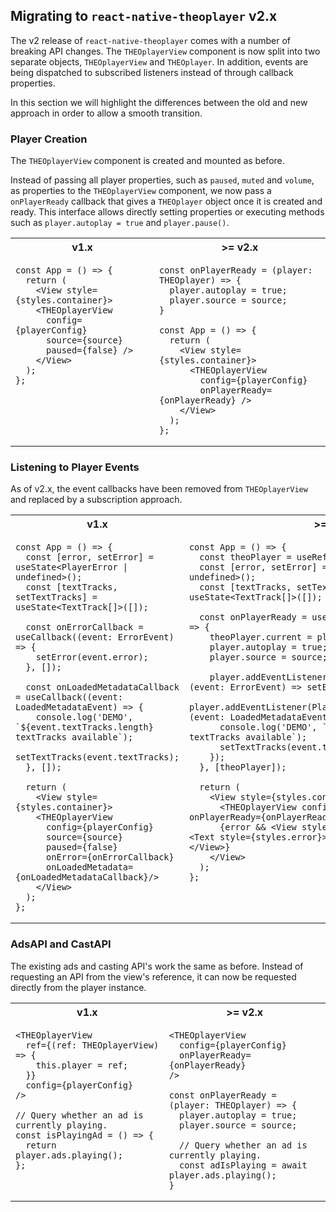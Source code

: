 ## Migrating to `react-native-theoplayer` v2.x

The v2 release of `react-native-theoplayer` comes with a number of breaking API changes.
The `THEOplayerView` component is now split into two separate objects,
`THEOplayerView` and `THEOplayer`.
In addition, events are being dispatched to subscribed listeners instead of through callback properties.

In this section we will highlight the differences between the old and new approach in order
to allow a smooth transition.

### Player Creation

The `THEOplayerView` component is created and mounted as before.

Instead of passing all player properties, such as `paused`, `muted` and `volume`,
as properties to the `THEOplayerView` component, we now pass a `onPlayerReady`
callback that gives a `THEOplayer` object once it is created and ready. This interface
allows directly setting properties or executing methods
such as `player.autoplay = true` and `player.pause()`.

<table>
<th>v1.x</th><th>>= v2.x</th>

<tr valign="top">
<td>

``` tsx
const App = () => {
  return (
    <View style={styles.container}>
    <THEOplayerView
      config={playerConfig}
      source={source}
      paused={false} />
    </View>
  );
};
```

</td>
<td>

``` tsx
const onPlayerReady = (player: THEOplayer) => {
  player.autoplay = true;
  player.source = source;
}

const App = () => {
  return (
    <View style={styles.container}>
      <THEOplayerView
        config={playerConfig}
        onPlayerReady={onPlayerReady} />
    </View>
  );
};
```

</td>

</tr>

</table>

### Listening to Player Events

As of v2.x, the event callbacks have been removed from `THEOplayerView` and replaced
by a subscription approach.

<table>
<th>v1.x</th><th>>= v2.x</th>

<tr valign="top">
<td>

``` tsx
const App = () => {
  const [error, setError] = useState<PlayerError | undefined>();
  const [textTracks, setTextTracks] = useState<TextTrack[]>([]);

  const onErrorCallback = useCallback((event: ErrorEvent) => {
    setError(event.error);
  }, []);

  const onLoadedMetadataCallback = useCallback((event: LoadedMetadataEvent) => {
    console.log('DEMO', `${event.textTracks.length} textTracks available`);
    setTextTracks(event.textTracks);
  }, []);

  return (
    <View style={styles.container}>
    <THEOplayerView
      config={playerConfig}
      source={source}
      paused={false}
      onError={onErrorCallback}
      onLoadedMetadata={onLoadedMetadataCallback}/>
    </View>
  );
};
```

</td>
<td>

``` tsx
const App = () => {
  const theoPlayer = useRef<THEOplayer>();
  const [error, setError] = useState<PlayerError | undefined>();
  const [textTracks, setTextTracks] = useState<TextTrack[]>([]);

  const onPlayerReady = useCallback((player: THEOplayer) => {
    theoPlayer.current = player;
    player.autoplay = true;
    player.source = source;

    player.addEventListener(PlayerEventType.ERROR, (event: ErrorEvent) => setError(event.error));
    player.addEventListener(PlayerEventType.LOADED_METADATA, (event: LoadedMetadataEvent) => {
      console.log('DEMO', `${event.textTracks.length} textTracks available`);
      setTextTracks(event.textTracks);
    });
  }, [theoPlayer]);

  return (
    <View style={styles.container}>
      <THEOplayerView config={playerConfig} onPlayerReady={onPlayerReady} />
      {error && <View style={styles.errorContainer}><Text style={styles.error}>{error?.errorMessage}</Text></View>}
    </View>
  );
};
```

</td>

</tr>

</table>

### AdsAPI and CastAPI

The existing ads and casting API's work the same as before. Instead of requesting an API
from the view's reference, it can now be requested directly from the player instance.

<table>
<th>v1.x</th><th>>= v2.x</th>

<tr valign="top">
<td>

``` tsx
<THEOplayerView
  ref={(ref: THEOplayerView) => {
    this.player = ref;
  }}
  config={playerConfig}
/>

// Query whether an ad is currently playing.
const isPlayingAd = () => {
  return player.ads.playing();
};
```

</td>
<td>

``` tsx
<THEOplayerView
  config={playerConfig}
  onPlayerReady={onPlayerReady}
/>

const onPlayerReady = (player: THEOplayer) => {
  player.autoplay = true;
  player.source = source;

  // Query whether an ad is currently playing.
  const adIsPlaying = await player.ads.playing();
}
```

</td>

</tr>

</table>
